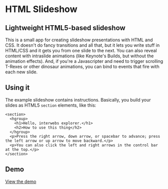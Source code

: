 # HTML Slideshow
## Lightweight HTML5-based slideshow
This is a small app for creating slideshow presentations with HTML and CSS. It doesn't do fancy transitions and all that, but it lets you write stuff in HTML/CSS and it gets you from one slide to the next. You can also reveal content with intraslide animations (like Keynote's Builds, but without the animation effects). And, if you're a Javascripter and need to trigger scrolling T-Rexes or other dinosaur animations, you can bind to events that fire with each new slide.

## Using it
The example slideshow contains instructions. Basically, you build your slides as HTML5 `section` elements, like this:

```
<section>
  <hgroup>
    <h1>Hello, interwebs explorer.</h1>
    <h2>How to use this thing</h2>
  </hgroup>
  <p>Press the right arrow, down arrow, or spacebar to advance; press the left arrow or up arrow to move backward.</p>
  <p>You can also click the left and right arrows in the control bar at the top.</p>
</section>
```

## Demo
[View the demo](http://www.ravelrumba.com/code/demos/html-slideshow/slideshow.html)